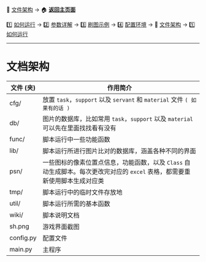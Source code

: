:orange_book: [文件架构](https://github.com/airbirdx/fgo-auto-run/blob/master/wiki/architecture.md) → 🏠 **[返回主页面](https://github.com/airbirdx/fgo-auto-run)**

1️⃣ [如何运行](https://github.com/airbirdx/fgo-auto-run/blob/master/wiki/howtorun.md) → 2️⃣ [参数详解](https://github.com/airbirdx/fgo-auto-run/blob/master/wiki/parameter.md) → 3️⃣ [刷图示例](https://github.com/airbirdx/fgo-auto-run/blob/master/wiki/example.md) → 4️⃣ [配置环境](https://github.com/airbirdx/fgo-auto-run/blob/master/wiki/environment.md) → :orange_book: [文件架构](https://github.com/airbirdx/fgo-auto-run/blob/master/wiki/architecture.md) → 1️⃣ [如何运行](https://github.com/airbirdx/fgo-auto-run/blob/master/wiki/howtorun.md)

---

# 文档架构

| 文件 (夹)  | 作用简介                                                     |
| --------- | ------------------------------------------------------------ |
| cfg/      | 放置 `task`，`support` 以及 `servant` 和 `material` 文件 `( 如果有的话 )`         |
| db/       | 图片的数据库，比如常用 `task`，`support` 以及 `material` 可以先在里面找找看有没有            |
| func/     | 脚本运行中一些功能函数                              |
| lib/      | 脚本运行所进行图片比对的数据库，涵盖各种不同的界面           |
| psn/      | 一些图标的像素位置点信息，功能函数，以及 `Class` 自动生成脚本。每次更改完对应的 `excel` 表格，都需要重新使用脚本生成对应类 |
| tmp/      | 脚本运行中的临时文件存放地                                   |
| util/     | 脚本运行所需的基本函数                                 |
| wiki/ | 脚本说明文档 |
| sh.png    | 游戏界面截图                                                 |
| config.py | 配置文件                                                     |
| main.py   | 主程序                                                     |
